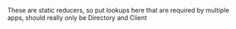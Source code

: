 These are static reducers, so put lookups here that are required by multiple apps, should really only be Directory and Client
